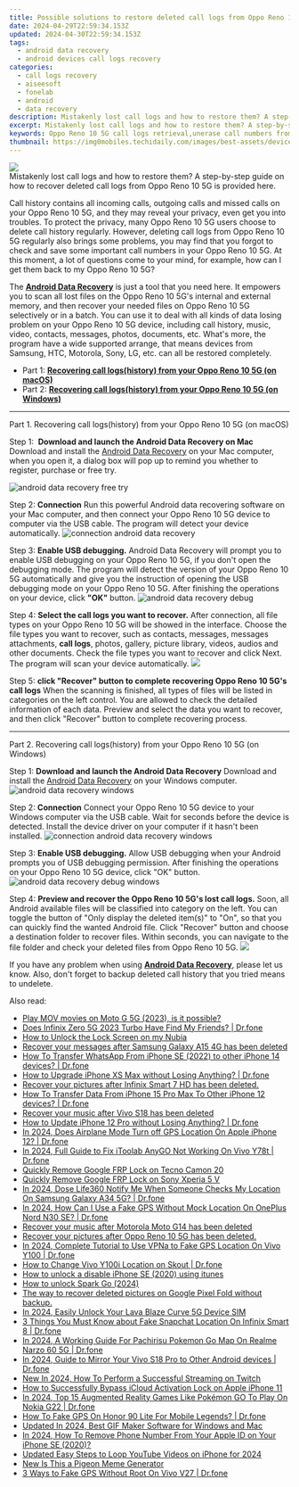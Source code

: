 ```yaml
---
title: Possible solutions to restore deleted call logs from Oppo Reno 10 5G
date: 2024-04-29T22:59:34.153Z
updated: 2024-04-30T22:59:34.153Z
tags: 
  - android data recovery
  - android devices call logs recovery
categories: 
  - call logs recovery
  - aiseesoft
  - fonelab
  - android
  - data recovery
description: Mistakenly lost call logs and how to restore them? A step-by-step guide on how to recover deleted call logs from Oppo Reno 10 5G is provided here.
excerpt: Mistakenly lost call logs and how to restore them? A step-by-step guide on how to recover deleted call logs from Oppo Reno 10 5G is provided here.
keywords: Oppo Reno 10 5G call logs retrieval,unerase call numbers from Oppo,recover lost recent calls from Reno 10 5G,recover lost recent calls from Oppo,Reno 10 5G call logs retrieval,Regain missing call history on Oppo,Oppo Reno 10 5G deleted call history,Reno 10 5G call history recovery software,how can i get call history back on Oppo,how can i find my deleted call history Reno 10 5G,how to restore your files from Oppo,how to retrieve call history from Reno 10 5G
thumbnail: https://img0mobiles.techidaily.com/images/best-assets/devices/oppo/oppo-reno-10-5g/1.jpg
---
```


<img src="https://img0mobiles.techidaily.com/images/best-assets/devices/oppo/oppo-reno-10-5g/1.jpg" class="atpl-imgstyle"  />

<div class="atpl-content atpl-for-fonelab-android recover-call-logs">

<div class="atpl-post-description-part-1">
Mistakenly lost call logs and how to restore them? A step-by-step guide on how to recover deleted call logs from Oppo Reno 10 5G is provided here.
</div>



<div class="atpl-post-description-part-2">
<div class="tpl-content-sub-paragraph-normal">
  <p>
      Call history contains all incoming calls, outgoing calls and missed calls on your Oppo Reno 10 5G, and they may reveal your privacy, even get you into troubles. To protect the privacy, many Oppo Reno 10 5G users choose to delete call history regularly. However, deleting call logs from Oppo Reno 10 5G regularly also brings some problems, you may find that you forgot to check and save some important call numbers in your Oppo Reno 10 5G. At this moment, a lot of questions come to your mind, for example, how can I get them back to my Oppo Reno 10 5G?
  </p>
</div>
</div>

<div class="atpl-post-description-part-3">
<div class="tpl-content-sub-paragraph-normal">
  <p>
    The <a href="https://tools.techidaily.com/aiseesoft-android-data-recovery/" ><strong>Android Data Recovery</strong></a> is just a tool that you need here. It empowers you to scan all lost files on the Oppo Reno 10 5G's internal and external memory, and then recover your needed files on Oppo Reno 10 5G selectively or in a batch. You can use it to deal with all kinds of data losing problem on your Oppo Reno 10 5G device, including call history, music, video, contacts, messages, photos, documents, etc. What's more, the program have a wide supported arrange, that means devices from Samsung, HTC, Motorola, Sony, LG, etc. can all be restored completely.
  </p>
</div>
</div>

<ul>
  <li>Part 1: <strong><a href="#p1"> Recovering call logs(history) from your Oppo Reno 10 5G  (on macOS)</a></strong></li>
  <li>Part 2: <strong><a href="#p2"> Recovering call logs(history) from your Oppo Reno 10 5G  (on Windows)</a></strong></li>
</ul>


<!-- Part 1 -->
<a id="p1" name="p1" ></a><hr>

<div>
  <span class="atpl-step-part-style">Part 1. Recovering call logs(history) from your Oppo Reno 10 5G (on macOS)</span>
</div>

<span class="atpl-stepstyle-a"><span>Step 1: </span></span> <strong>Download and launch the Android Data Recovery on Mac</strong>
Download and install the <a href="https://tools.techidaily.com/aiseesoft-android-data-recovery/" >Android Data Recovery</a> on your Mac computer, when you open it, a dialog box will pop up to remind you whether to register, purchase or free try.

<img src="https://tools.techidaily.com/images/apps/aiseesoft/android-data-recovery/mac-free-try.png" class="atpl-imgstyle" alt="android data recovery free try" />

<span class="atpl-stepstyle-a"><span>Step 2: </span></span> <strong>Connection</strong>
Run this powerful Android data recovering software on your Mac computer, and then connect your Oppo Reno 10 5G device to computer via the USB cable. The program will detect your device automatically.
<img src="https://tools.techidaily.com/images/apps/aiseesoft/android-data-recovery/mac-connection-interface.jpg" class="atpl-imgstyle" alt="connection android data recovery" />

<span class="atpl-stepstyle-a"><span>Step 3: </span></span> <strong>Enable USB debugging.</strong>
Android Data Recovery will prompt you to enable USB debugging on your Oppo Reno 10 5G, if you don't open the debugging mode. The program will detect the version of your Oppo Reno 10 5G automatically and give you the instruction of opening the USB debugging mode on your Oppo Reno 10 5G. After finishing the operations on your device, click <strong>"OK"</strong> button.
<img src="https://tools.techidaily.com/images/apps/aiseesoft/android-data-recovery/mac-android-usb-debug.jpg"  class="atpl-imgstyle" alt="android data recovery debug" />

<span class="atpl-stepstyle-a"><span>Step 4: </span></span> <strong>Select the call logs you want to recover.</strong>
After connection, all file types on your Oppo Reno 10 5G will be showed in the interface. Choose the file types you want to recover, such as contacts, messages, messages attachments, <b>call logs</b>, photos, gallery, picture library, videos, audios and other documents. Check the file types you want to recover and click Next. The program will scan your device automatically.
<img src="https://tools.techidaily.com/images/apps/aiseesoft/android-data-recovery/mac-choose-type-call-logs.jpg" class="atpl-imgstyle"  />

<span class="atpl-stepstyle-a"><span>Step 5: </span></span> <strong>click "Recover" button to  complete recovering Oppo Reno 10 5G's call logs</strong>
When the scanning is finished, all types of files will be listed in categories on the left control. You are allowed to check the detailed information of each data. Preview and select the data you want to recover, and then click "Recover" button to complete recovering process.


<a id="p2" name="p2"></a><hr>

<!-- Part 2 -->
<div>
  <span class="atpl-step-part-style">Part 2. Recovering call logs(history) from your Oppo Reno 10 5G (on Windows)</span>
</div>

<span class="atpl-stepstyle-a"><span>Step 1: </span></span> <strong>Download and launch the Android Data Recovery</strong>
Download and install the <a href="https://tools.techidaily.com/aiseesoft-android-data-recovery/" >Android Data Recovery</a> on your Windows computer.
<img src="https://tools.techidaily.com/images/apps/aiseesoft/android-data-recovery/win-start-interface.png"  class="atpl-imgstyle" alt="android data recovery windows" />

<span class="atpl-stepstyle-a"><span>Step 2: </span></span> <strong>Connection</strong>
Connect your Oppo Reno 10 5G device to your Windows computer via the USB cable. Wait for seconds before the device is detected. Install the device driver on your computer if it hasn't been installed.
<img src="https://tools.techidaily.com/images/apps/aiseesoft/android-data-recovery/win-connection-interface.png" class="atpl-imgstyle" alt="connection android data recovery windows" />

<span class="atpl-stepstyle-a"><span>Step 3: </span></span> <strong>Enable USB debugging.</strong>
Allow USB debugging when your Android prompts you of USB debugging permission. After finishing the operations on your Oppo Reno 10 5G device, click "OK" button.
<img src="https://tools.techidaily.com/images/apps/aiseesoft/android-data-recovery/win-android-usb-debug.png" class="atpl-imgstyle" alt="android data recovery debug windows" />

<span class="atpl-stepstyle-a"><span>Step 4: </span></span> <strong>Preview and recover the Oppo Reno 10 5G's lost call logs.</strong>
Soon, all Android available files will be classified into category on the left. You can toggle the button of "Only display the deleted item(s)" to "On", so that you can quickly find the wanted Android file. Click "Recover" button and choose a destination folder to recover files. Within seconds, you can navigate to the file folder and check your deleted files from Oppo Reno 10 5G.
<img src="https://tools.techidaily.com/images/apps/aiseesoft/android-data-recovery/win-recover-call-logs.png" class="atpl-imgstyle"  />

<div class="atpl-post-description-part-4">
<div class="tpl-content-sub-paragraph-normal">
    <p>
        If you have any problem when using <a href="https://tools.techidaily.com/aiseesoft-android-data-recovery/" ><strong>Android Data Recovery</strong></a>, please let us know. Also, don't forget to backup deleted call history that you tried means to undelete.
    </p>
</div>
</div>

<ins class="adsbygoogle"
     style="display:block"
     data-ad-client="ca-pub-7571918770474297"
     data-ad-slot="8358498916"
     data-ad-format="auto"
     data-full-width-responsive="true"></ins>



</div>
<ins class="adsbygoogle"
    style="display:block"
    data-ad-format="autorelaxed"
    data-ad-client="ca-pub-7571918770474297"
    data-ad-slot="1223367746"></ins>

<span class="atpl-alsoreadstyle">Also read:</span>
<div><ul>
<li><a href="https://review-topics.techidaily.com/play-mov-movies-on-moto-g-5g-2023-is-it-possible-by-aiseesoft-video-converter-play-mov-on-android/"><u>Play MOV movies on Moto G 5G (2023), is it possible?</u></a></li>
<li><a href="https://review-topics.techidaily.com/does-infinix-zero-5g-2023-turbo-have-find-my-friends-drfone-by-drfone-virtual-android/"><u>Does Infinix Zero 5G 2023 Turbo Have Find My Friends? | Dr.fone</u></a></li>
<li><a href="https://review-topics.techidaily.com/how-to-unlock-the-lock-screen-on-my-nubia-by-drfone-android-unlock-android-unlock/"><u>How to Unlock the Lock Screen on my Nubia</u></a></li>
<li><a href="https://review-topics.techidaily.com/recover-your-messages-after-samsung-galaxy-a15-4g-has-been-deleted-by-fonelab-android-recover-messages/"><u>Recover your messages after Samsung Galaxy A15 4G has been deleted</u></a></li>
<li><a href="https://review-topics.techidaily.com/how-to-transfer-whatsapp-from-iphone-se-2022-to-other-iphone-14-devices-drfone-by-drfone-transfer-whatsapp-from-ios-transfer-whatsapp-from-ios/"><u>How To Transfer WhatsApp From iPhone SE (2022) to other iPhone 14 devices? | Dr.fone</u></a></li>
<li><a href="https://review-topics.techidaily.com/how-to-upgrade-iphone-xs-max-without-losing-anything-drfone-by-drfone-ios-system-repair-ios-system-repair/"><u>How to Upgrade iPhone XS Max without Losing Anything? | Dr.fone</u></a></li>
<li><a href="https://review-topics.techidaily.com/recover-your-pictures-after-infinix-smart-7-hd-has-been-deleted-by-fonelab-android-recover-pictures/"><u>Recover your pictures after Infinix Smart 7 HD has been deleted.</u></a></li>
<li><a href="https://review-topics.techidaily.com/how-to-transfer-data-from-iphone-15-pro-max-to-other-iphone-12-devices-drfone-by-drfone-transfer-data-from-ios-transfer-data-from-ios/"><u>How To Transfer Data From iPhone 15 Pro Max To Other iPhone 12 devices? | Dr.fone</u></a></li>
<li><a href="https://review-topics.techidaily.com/recover-your-music-after-vivo-s18-has-been-deleted-by-fonelab-android-recover-music/"><u>Recover your music after Vivo S18 has been deleted</u></a></li>
<li><a href="https://review-topics.techidaily.com/how-to-update-iphone-12-pro-without-losing-anything-drfone-by-drfone-ios-system-repair-ios-system-repair/"><u>How to Update iPhone 12 Pro without Losing Anything? | Dr.fone</u></a></li>
<li><a href="https://review-topics.techidaily.com/in-2024-does-airplane-mode-turn-off-gps-location-on-apple-iphone-12-drfone-by-drfone-virtual-ios/"><u>In 2024, Does Airplane Mode Turn off GPS Location On Apple iPhone 12? | Dr.fone</u></a></li>
<li><a href="https://review-topics.techidaily.com/in-2024-full-guide-to-fix-itoolab-anygo-not-working-on-vivo-y78t-drfone-by-drfone-virtual-android/"><u>In 2024, Full Guide to Fix iToolab AnyGO Not Working On Vivo Y78t | Dr.fone</u></a></li>
<li><a href="https://review-topics.techidaily.com/quickly-remove-google-frp-lock-on-tecno-camon-20-by-drfone-android-unlock-remove-google-frp/"><u>Quickly Remove Google FRP Lock on Tecno Camon 20</u></a></li>
<li><a href="https://review-topics.techidaily.com/quickly-remove-google-frp-lock-on-sony-xperia-5-v-by-drfone-android-unlock-remove-google-frp/"><u>Quickly Remove Google FRP Lock on Sony Xperia 5 V</u></a></li>
<li><a href="https://review-topics.techidaily.com/in-2024-dose-life360-notify-me-when-someone-checks-my-location-on-samsung-galaxy-a34-5g-drfone-by-drfone-virtual-android/"><u>In 2024, Dose Life360 Notify Me When Someone Checks My Location On Samsung Galaxy A34 5G? | Dr.fone</u></a></li>
<li><a href="https://review-topics.techidaily.com/in-2024-how-can-i-use-a-fake-gps-without-mock-location-on-oneplus-nord-n30-se-drfone-by-drfone-virtual-android/"><u>In 2024, How Can I Use a Fake GPS Without Mock Location On OnePlus Nord N30 SE? | Dr.fone</u></a></li>
<li><a href="https://review-topics.techidaily.com/recover-your-music-after-motorola-moto-g14-has-been-deleted-by-fonelab-android-recover-music/"><u>Recover your music after Motorola Moto G14 has been deleted</u></a></li>
<li><a href="https://review-topics.techidaily.com/recover-your-pictures-after-oppo-reno-10-5g-has-been-deleted-by-fonelab-android-recover-pictures/"><u>Recover your pictures after Oppo Reno 10 5G has been deleted.</u></a></li>
<li><a href="https://review-topics.techidaily.com/in-2024-complete-tutorial-to-use-vpna-to-fake-gps-location-on-vivo-y100-drfone-by-drfone-virtual-android/"><u>In 2024, Complete Tutorial to Use VPNa to Fake GPS Location On Vivo Y100 | Dr.fone</u></a></li>
<li><a href="https://review-topics.techidaily.com/how-to-change-vivo-y100i-location-on-skout-drfone-by-drfone-virtual-android/"><u>How to Change Vivo Y100i Location on Skout | Dr.fone</u></a></li>
<li><a href="https://review-topics.techidaily.com/how-to-unlock-a-disable-iphone-se-2020-using-itunes-by-drfone-ios-unlock-ios-unlock/"><u>How to unlock a disable iPhone SE (2020) using itunes</u></a></li>
<li><a href="https://review-topics.techidaily.com/how-to-unlock-spark-go-2024-by-drfone-android-unlock-android-unlock/"><u>How to unlock Spark Go (2024)</u></a></li>
<li><a href="https://techidaily.com/the-way-to-recover-deleted-pictures-on-google-pixel-fold-without-backup-by-fonelab-android-recover-pictures/"><u>The way to recover deleted pictures on Google Pixel Fold without backup.</u></a></li>
<li><a href="https://sim-unlock.techidaily.com/in-2024-easily-unlock-your-lava-blaze-curve-5g-device-sim-by-drfone-android/"><u>In 2024, Easily Unlock Your Lava Blaze Curve 5G Device SIM</u></a></li>
<li><a href="https://location-social.techidaily.com/3-things-you-must-know-about-fake-snapchat-location-on-infinix-smart-8-drfone-by-drfone-virtual-android/"><u>3 Things You Must Know about Fake Snapchat Location On Infinix Smart 8 | Dr.fone</u></a></li>
<li><a href="https://pokemon-go-android.techidaily.com/in-2024-a-working-guide-for-pachirisu-pokemon-go-map-on-realme-narzo-60-5g-drfone-by-drfone-virtual-android/"><u>In 2024, A Working Guide For Pachirisu Pokemon Go Map On Realme Narzo 60 5G | Dr.fone</u></a></li>
<li><a href="https://screen-mirror.techidaily.com/in-2024-guide-to-mirror-your-vivo-s18-pro-to-other-android-devices-drfone-by-drfone-android/"><u>In 2024, Guide to Mirror Your Vivo S18 Pro to Other Android devices | Dr.fone</u></a></li>
<li><a href="https://ai-live-streaming.techidaily.com/new-in-2024-how-to-perform-a-successful-streaming-on-twitch/"><u>New In 2024, How To Perform a Successful Streaming on Twitch</u></a></li>
<li><a href="https://activate-lock.techidaily.com/how-to-successfully-bypass-icloud-activation-lock-on-apple-iphone-11-by-drfone-ios/"><u>How to Successfully Bypass iCloud Activation Lock on Apple iPhone 11</u></a></li>
<li><a href="https://android-pokemon-go.techidaily.com/in-2024-top-15-augmented-reality-games-like-pokemon-go-to-play-on-nokia-g22-drfone-by-drfone-virtual-android/"><u>In 2024, Top 15 Augmented Reality Games Like Pokémon GO To Play On Nokia G22 | Dr.fone</u></a></li>
<li><a href="https://fake-location.techidaily.com/how-to-fake-gps-on-honor-90-lite-for-mobile-legends-drfone-by-drfone-virtual-android/"><u>How To Fake GPS On Honor 90 Lite For Mobile Legends? | Dr.fone</u></a></li>
<li><a href="https://animation-videos.techidaily.com/updated-in-2024-best-gif-maker-software-for-windows-and-mac/"><u>Updated In 2024, Best GIF Maker Software for Windows and Mac</u></a></li>
<li><a href="https://apple-account.techidaily.com/in-2024-how-to-remove-phone-number-from-your-apple-id-on-your-iphone-se-2020-by-drfone-ios/"><u>In 2024, How To Remove Phone Number From Your Apple ID on Your iPhone SE (2020)?</u></a></li>
<li><a href="https://ai-video-editing.techidaily.com/updated-easy-steps-to-loop-youtube-videos-on-iphone-for-2024/"><u>Updated Easy Steps to Loop YouTube Videos on iPhone for 2024</u></a></li>
<li><a href="https://meme-emoji.techidaily.com/new-is-this-a-pigeon-meme-generator/"><u>New Is This a Pigeon Meme Generator</u></a></li>
<li><a href="https://location-fake.techidaily.com/3-ways-to-fake-gps-without-root-on-vivo-v27-drfone-by-drfone-virtual-android/"><u>3 Ways to Fake GPS Without Root On Vivo V27 | Dr.fone</u></a></li>
</ul></div>

